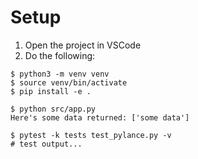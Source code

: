 # Setup

1. Open the project in VSCode
2. Do the following:

```
$ python3 -m venv venv
$ source venv/bin/activate
$ pip install -e .

$ python src/app.py
Here's some data returned: ['some data']

$ pytest -k tests test_pylance.py -v
# test output...
```